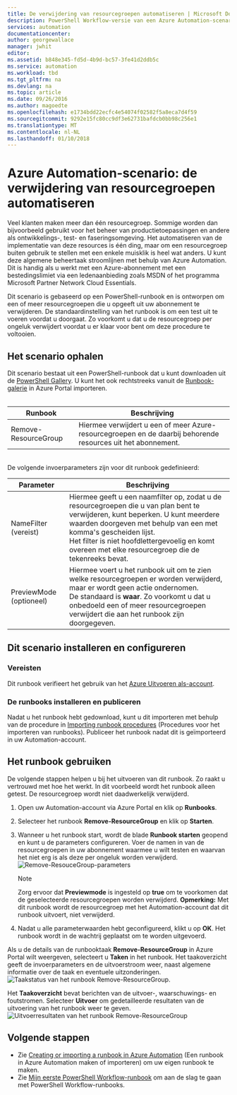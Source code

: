 ```yaml
---
title: De verwijdering van resourcegroepen automatiseren | Microsoft Docs
description: PowerShell Workflow-versie van een Azure Automation-scenario, inclusief runbooks om alle resourcegroepen in uw abonnement te verwijderen.
services: automation
documentationcenter: 
author: georgewallace
manager: jwhit
editor: 
ms.assetid: b848e345-fd5d-4b9d-bc57-3fe41d2ddb5c
ms.service: automation
ms.workload: tbd
ms.tgt_pltfrm: na
ms.devlang: na
ms.topic: article
ms.date: 09/26/2016
ms.author: magoedte
ms.openlocfilehash: e1734bdd22ecfc4e54074f02582f5a8eca7d4f59
ms.sourcegitcommit: 9292e15fc80cc9df3e62731bafdcb0bb98c256e1
ms.translationtype: MT
ms.contentlocale: nl-NL
ms.lasthandoff: 01/10/2018
---
```

# <a name="azure-automation-scenario---automate-removal-of-resource-groups"></a>Azure Automation-scenario: de verwijdering van resourcegroepen automatiseren
Veel klanten maken meer dan één resourcegroep. Sommige worden dan bijvoorbeeld gebruikt voor het beheer van productietoepassingen en andere als ontwikkelings-, test- en faseringsomgeving. Het automatiseren van de implementatie van deze resources is één ding, maar om een resourcegroep buiten gebruik te stellen met een enkele muisklik is heel wat anders. U kunt deze algemene beheertaak stroomlijnen met behulp van Azure Automation. Dit is handig als u werkt met een Azure-abonnement met een bestedingslimiet via een ledenaanbieding zoals MSDN of het programma Microsoft Partner Network Cloud Essentials.

Dit scenario is gebaseerd op een PowerShell-runbook en is ontworpen om een of meer resourcegroepen die u opgeeft uit uw abonnement te verwijderen. De standaardinstelling van het runbook is om een test uit te voeren voordat u doorgaat. Zo voorkomt u dat u de resourcegroep per ongeluk verwijdert voordat u er klaar voor bent om deze procedure te voltooien.   

## <a name="getting-the-scenario"></a>Het scenario ophalen
Dit scenario bestaat uit een PowerShell-runbook dat u kunt downloaden uit de [PowerShell Gallery](https://www.powershellgallery.com/packages/Remove-ResourceGroup/1.0/DisplayScript). U kunt het ook rechtstreeks vanuit de [Runbook-galerie](automation-runbook-gallery.md) in Azure Portal importeren.<br><br>

| Runbook | Beschrijving |
| --- | --- |
| Remove-ResourceGroup |Hiermee verwijdert u een of meer Azure-resourcegroepen en de daarbij behorende resources uit het abonnement. |

<br>
De volgende invoerparameters zijn voor dit runbook gedefinieerd:

| Parameter | Beschrijving |
| --- | --- |
| NameFilter (vereist) |Hiermee geeft u een naamfilter op, zodat u de resourcegroepen die u van plan bent te verwijderen, kunt beperken. U kunt meerdere waarden doorgeven met behulp van een met komma's gescheiden lijst.<br>Het filter is niet hoofdlettergevoelig en komt overeen met elke resourcegroep die de tekenreeks bevat. |
| PreviewMode (optioneel) |Hiermee voert u het runbook uit om te zien welke resourcegroepen er worden verwijderd, maar er wordt geen actie ondernomen.<br>De standaard is **waar**. Zo voorkomt u dat u onbedoeld een of meer resourcegroepen verwijdert die aan het runbook zijn doorgegeven. |

## <a name="install-and-configure-this-scenario"></a>Dit scenario installeren en configureren
### <a name="prerequisites"></a>Vereisten
Dit runbook verifieert het gebruik van het [Azure Uitvoeren als-account](automation-sec-configure-azure-runas-account.md).    

### <a name="install-and-publish-the-runbooks"></a>De runbooks installeren en publiceren
Nadat u het runbook hebt gedownload, kunt u dit importeren met behulp van de procedure in [Importing runbook procedures](automation-creating-importing-runbook.md#importing-a-runbook-from-a-file-into-azure-automation) (Procedures voor het importeren van runbooks). Publiceer het runbook nadat dit is geïmporteerd in uw Automation-account.

## <a name="using-the-runbook"></a>Het runbook gebruiken
De volgende stappen helpen u bij het uitvoeren van dit runbook. Zo raakt u vertrouwd met hoe het werkt. In dit voorbeeld wordt het runbook alleen getest. De resourcegroep wordt niet daadwerkelijk verwijderd.  

1. Open uw Automation-account via Azure Portal en klik op **Runbooks**.
2. Selecteer het runbook **Remove-ResourceGroup** en klik op **Starten**.
3. Wanneer u het runbook start, wordt de blade **Runbook starten** geopend en kunt u de parameters configureren. Voer de namen in van de resourcegroepen in uw abonnement waarmee u wilt testen en waarvan het niet erg is als deze per ongeluk worden verwijderd.<br> ![Remove-ResouceGroup-parameters](media/automation-scenario-remove-resourcegroup/remove-resourcegroup-input-parameters.png)

   > [!NOTE]
   > Zorg ervoor dat **Previewmode** is ingesteld op **true** om te voorkomen dat de geselecteerde resourcegroepen worden verwijderd.  **Opmerking:** Met dit runbook wordt de resourcegroep met het Automation-account dat dit runbook uitvoert, niet verwijderd.  
   >
   >
4. Nadat u alle parameterwaarden hebt geconfigureerd, klikt u op **OK**. Het runbook wordt in de wachtrij geplaatst om te worden uitgevoerd.  

Als u de details van de runbooktaak **Remove-ResourceGroup** in Azure Portal wilt weergeven, selecteert u **Taken** in het runbook. Het taakoverzicht geeft de invoerparameters en de uitvoerstroom weer, naast algemene informatie over de taak en eventuele uitzonderingen.<br> ![Taakstatus van het runbook Remove-ResourceGroup](media/automation-scenario-remove-resourcegroup/remove-resourcegroup-runbook-job-status.png).

Het **Taakoverzicht** bevat berichten van de uitvoer-, waarschuwings- en foutstromen. Selecteer **Uitvoer** om gedetailleerde resultaten van de uitvoering van het runbook weer te geven.<br> ![Uitvoerresultaten van het runbook Remove-ResourceGroup](media/automation-scenario-remove-resourcegroup/remove-resourcegroup-runbook-job-output.png)

## <a name="next-steps"></a>Volgende stappen
* Zie [Creating or importing a runbook in Azure Automation](automation-creating-importing-runbook.md) (Een runbook in Azure Automation maken of importeren) om uw eigen runbook te maken.
* Zie [Mijn eerste PowerShell Workflow-runbook](automation-first-runbook-textual.md) om aan de slag te gaan met PowerShell Workflow-runbooks.
